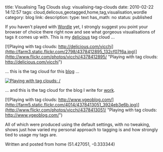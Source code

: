 title: Visualising Tag Clouds
slug: visualising-tag-clouds
date: 2010-02-22 14:12:57
tags: cloud,delicous,geotagged,home,tag,visualisation,wordle
category: blog
link: 
description: 
type: text
has_math: no
status: published

If you haven't played with [Wordle](http://www.wordle.net/ "http://www.wordle.net/") yet, I strongly suggest you point your browser of choice there right now and see what gorgeous visualisations of tags it comes up with. This is my [delicious](http://www.delicious.com/vicchi "http://www.delicious.com/vicchi") tag cloud ...

[![Playing with tag clouds: http://delicious.com/vicchi](http://farm3.static.flickr.com/2798/4378412895_132cf07f6a.jpg)](http://www.flickr.com/photos/vicchi/4378412895/ "Playing with tag clouds: http://delicious.com/vicchi")

... this is the tag cloud for this [blog](/ "/") ...

[![Playing with tag clouds: /](http://farm5.static.flickr.com/4042/4379165248_0734bbb50f.jpg)](http://www.flickr.com/photos/vicchi/4379165248/ "Playing with tag clouds: /")

... and this is the tag cloud for the blog I write for [work](http://www.ygeoblog.com/ "http://www.ygeoblog.com/").

[![Playing with tag clouds: http://www.ygeoblog.com/](http://farm5.static.flickr.com/4014/4378413051_3924eb3e6b.jpg)](http://www.flickr.com/photos/vicchi/4378413051/ "Playing with tag clouds: http://www.ygeoblog.com/")

All of which were produced using the default settings, with no tweaking, shows just how varied my personal approach to tagging is and how strongly tied to usage my tags are.

Written and posted from home (51.427051, -0.333344)



